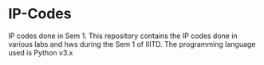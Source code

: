 # IP-Codes
IP codes done in Sem 1.
This repository contains the IP codes done in various labs and hws during the Sem 1 of IIITD. The programming language used is Python v3.x
